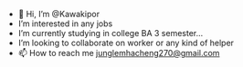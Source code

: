 - 👋 Hi, I’m @Kawakipor
-  I’m interested in any jobs 
-  I’m currently studying in college BA 3 semester...
-  I’m looking to collaborate on worker or any kind of helper 
- 📫 How to reach me junglemhacheng270@gmail.com

<!---
Kawakipor/Kawakipor is a ✨ special ✨ repository because its `README.md` (this file) appears on your GitHub profile.
You can click the Preview link to take a look at your changes.
--->
